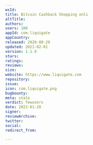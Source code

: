 ```yaml
---
wsId: 
title: Bitcoin Cashback Shopping onli
altTitle: 
authors: 
users: 100
appId: com.liquigate
appCountry: 
released: 2020-08-29
updated: 2021-02-01
version: 1.1.9
stars: 
ratings: 
reviews: 
size: 
website: https://www.liquigate.com
repository: 
issue: 
icon: com.liquigate.png
bugbounty: 
meta: stale
verdict: fewusers
date: 2022-01-28
signer: 
reviewArchive: 
twitter: 
social: 
redirect_from: 

---
```


